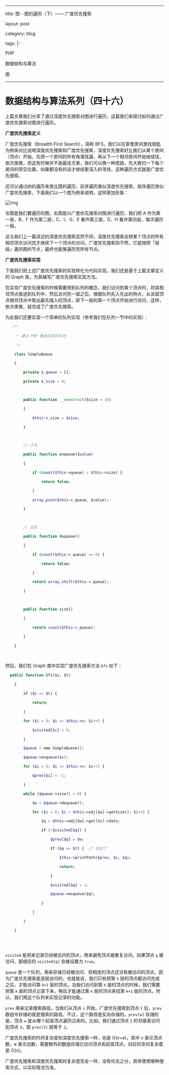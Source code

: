 ---

title: 图 -  图的遍历（下）—— 广度优先搜索

layout: post

category: blog

tags: |-

  PHP

  数据结构与算法

  图

------



# 数据结构与算法系列（四十六）



上篇文章我们分享了通过深度优先搜索对图进行遍历，这篇我们来探讨如何通过广度优先搜索对图进行遍历。

**广度优先搜索定义**

广度优先搜索（Breadth First Search），简称 BFS，我们以在家里房间里找钥匙为例来对比说明深度优先搜索和广度优先搜索，深度优先搜索好比我们从某个房间（顶点）开始，先把一个房间的所有角落找遍，再从下一个相邻房间开始继续找，依次类推，但这有时候并不是最佳方案，我们可以换一种思路，先大致扫一下每个房间的常见位置，如果都没有的话才继续更深入的寻找，这种遍历方式就是广度优先搜索。

还可以通过树的遍历来类比图的遍历，前序遍历类似深度优先搜索，层序遍历类似广度优先搜索，下面我们以一个图为例来说明，这样更加形象：

![img](/post/3915ccc55051a81b1b8f107bcb2b3eb2d1a60fc100fdf9116b5b7ab126ae1e11.png)

左图是我们要遍历的图，右图是以广度优先搜索对图进行遍历，我们把 A 作为第一层，B、F 作为第二层，C、I、G、E 看作第三层，D、H 看作第四层，每次遍历一层。

这与我们上一篇讲述的深度优先搜索显然不同，深度优先搜索会把某个顶点的所有相邻顶点访问完才继续下一个顶点的访问，广度优先搜索则不然，它是按照「层级」遍历图的节点，最终也能够遍历完所有节点。

**广度优先搜索实现**

下面我们把上述广度优先搜索的实现转化为代码实现，我们还是基于上篇文章定义的 Graph 类，为其编写广度优先搜索实现方法。

在实现广度优先搜索的时候需要用到队列的概念，我们访问到某个顶点时，将其相邻顶点推送到队列中，然后访问完一层之后，根据队列先入先出的特点，从该层顶点相邻顶点中取出最先插入的顶点，即下一层的第一个顶点开始进行访问，这样，依次类推，就完成了广度优先搜索。

为此我们还要实现一个简单的队列实现（参考我们在队列一节中的实现）：

```php
   /**

     * 通过 PHP 数组实现的队列

     */

    class SimpleQueue

    {

        private $_queue = [];

        private $_size = 0;

    

        public function __construct($size = 10)

        {

            $this->_size = $size;

        }

    

        // 入队

        public function enqueue($value)

        {

            if (count($this->queue) > $this->size) {

                return false;

            }

            array_push($this->_queue, $value);

        }

    

        // 出队

        public function dequeue()

        {

            if (count($this->_queue) == 0) {

                return false;

            }

            return array_shift($this->_queue);

        }

    

        public function size()

        {

            return count($this->_queue);

        }

    }

```

​    

然后，我们在 Graph 类中实现广度优先搜索方法 `bfs` 如下：

```php
  public function bfs($s, $t)

    {

        if ($s == $t) {

            return;

        }

        for ($i = 0; $i <= $this->v; $i++) {

            $visited[$i] = 0;

        }

        $queue = new SimpleQueue();

        $queue->enqueue($s);

        for ($i = 0; $i <= $this->v; $i++) {

            $prev[$i] = -1;

        }

        while ($queue->size() > 0) {

            $w = $queue->dequeue();

            for ($i = 0; $i < $this->adj[$w]->getSize(); $i++) {

                $q = $this->adj[$w]->get($i)->data;

                if (!$visited[$q]) {

                    $prev[$q] = $w;

                    if ($q == $t) {  // 找到了

                        $this->printPath($prev, $s, $q);

                        return;

                    }

                    $visited[$q] = 1;

                    $queue->enqueue($q);

                }

            }

        }

    }



```



​      

`visited` 是用来记录已经被访问的顶点，用来避免顶点被重复访问。如果顶点 `q` 被访问，那相应的 `visited[q]` 会被设置为 `true`。

`queue` 是一个队列，用来存储已经被访问、但相连的顶点还没有被访问的顶点。因为广度优先搜索是逐层访问的，也就是说，我们只有把第 `k` 层的顶点都访问完成之后，才能访问第 `k+1` 层的顶点。当我们访问到第 `k` 层的顶点的时候，我们需要把第 `k` 层的顶点记录下来，稍后才能通过第 `k` 层的顶点来找第 `k+1` 层的顶点。所以，我们用这个队列来实现记录的功能。

`prev` 用来记录搜索路径。当我们从顶点 `s` 开始，广度优先搜索到顶点 `t` 后，`prev` 数组中存储的就是搜索的路径。不过，这个路径是反向存储的。`prev[w]` 存储的是，顶点 `w` 是从哪个前驱顶点遍历过来的。比如，我们通过顶点 `2` 的邻接表访问到顶点 `3`，那 `prev[3]` 就等于 `2`。

广度优先搜索的时间复杂度和深度优先搜索一样，也是 O(v+e)，其中 v 表示顶点数，e 表示边数，需要额外的数组存储已访问顶点和前驱顶点，对应的空间复杂度是 O(v)。

广度优先搜索和深度优先搜索的复杂度完全一样，没有优劣之分，具体使用哪种搜索方式，以实际情况为准。